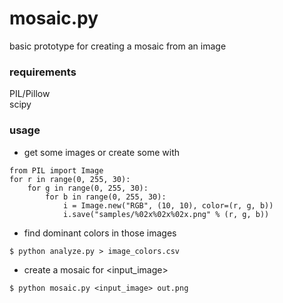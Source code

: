 # mosaic.py
basic prototype for creating a mosaic from an image

### requirements
PIL/Pillow  
scipy

### usage
* get some images or create some with
```
from PIL import Image
for r in range(0, 255, 30):
	for g in range(0, 255, 30):
		for b in range(0, 255, 30):
			i = Image.new("RGB", (10, 10), color=(r, g, b))
			i.save("samples/%02x%02x%02x.png" % (r, g, b))
```
* find dominant colors in those images
```
$ python analyze.py > image_colors.csv
```
* create a mosaic for <input_image>
```
$ python mosaic.py <input_image> out.png
```
